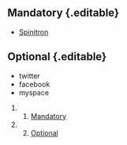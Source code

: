 Mandatory {.editable}
---------

-   [Spinitron](https://wiki.wmfo.org/Staff_Info/Staff_Services/Spinitron "Staff Info/Staff Services/Spinitron")

Optional {.editable}
--------

-   twitter
-   facebook
-   myspace

1.  1. [Mandatory](#Mandatory)
2.  2. [Optional](#Optional)

